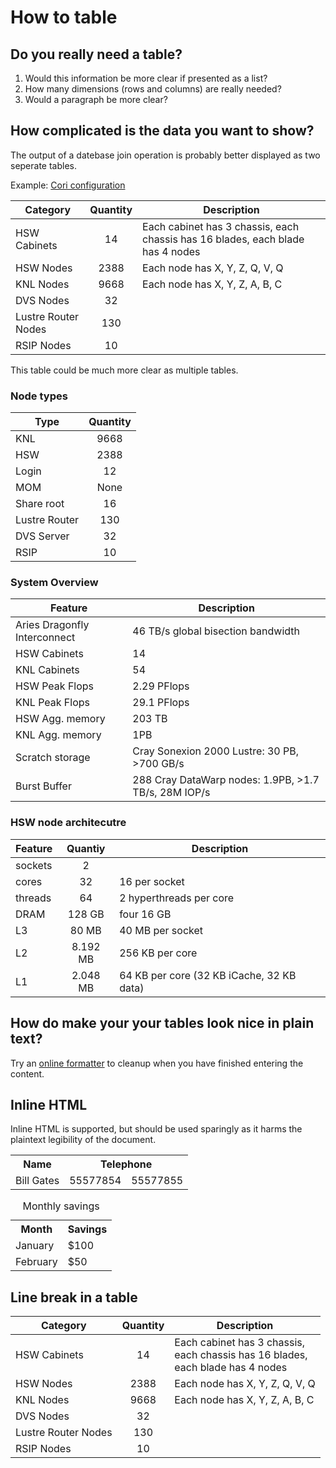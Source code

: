 # How to table

## Do you really need a table?

1. Would this information be more clear if presented as a list?
2. How many dimensions (rows and columns) are really needed?
3. Would a paragraph be more clear?

## How complicated is the data you want to show?

The output of a datebase join operation is probably better displayed
as two seperate tables.

Example:
[Cori configuration](https://www.nersc.gov/users/computational-systems/cori/configuration/)

| Category            | Quantity | Description                                                                    |
|---------------------|:--------:|--------------------------------------------------------------------------------|
| HSW Cabinets        | 14       | Each cabinet has 3 chassis, each chassis has 16 blades, each blade has 4 nodes |
| HSW Nodes           | 2388     | Each node has X, Y, Z, Q, V, Q                                                 |
| KNL Nodes           | 9668     | Each node has X, Y, Z, A, B, C                                                 |
| DVS Nodes           | 32       |                                                                                |
| Lustre Router Nodes | 130      |                                                                                |
| RSIP Nodes          | 10       |                                                                                |

This table could be much more clear as multiple tables.

### Node types
| Type          | Quantity |
|---------------|:--------:|
| KNL           | 9668     |
| HSW           | 2388     |
| Login         | 12       |
| MOM           | None     |
| Share root    | 16       |
| Lustre Router | 130      |
| DVS Server    | 32       |
| RSIP          | 10       |

### System Overview
| Feature                      | Description                                          |
|------------------------------|------------------------------------------------------|
| Aries Dragonfly Interconnect | 46 TB/s global bisection bandwidth                   |
| HSW Cabinets                 | 14                                                   |
| KNL Cabinets                 | 54                                                   |
| HSW Peak Flops               | 2.29 PFlops                                          |
| KNL Peak Flops               | 29.1 PFlops                                          |
| HSW Agg. memory              | 203 TB                                               |
| KNL Agg. memory              | 1PB                                                  |
| Scratch storage              | Cray Sonexion 2000 Lustre: 30 PB, >700 GB/s          |
| Burst Buffer                 | 288 Cray DataWarp nodes: 1.9PB, >1.7 TB/s, 28M IOP/s |

### HSW node architecutre
| Feature | Quantiy  | Description                               |
|---------|:--------:|-------------------------------------------|
| sockets | 2        |                                           |
| cores   | 32       | 16 per socket                             |
| threads | 64       | 2 hyperthreads per core                   |
| DRAM    | 128 GB   | four 16 GB                                |
| L3      | 80 MB    | 40 MB per socket                          |
| L2      | 8.192 MB | 256 KB per core                           |
| L1      | 2.048 MB | 64 KB per core (32 KB iCache, 32 KB data) |

## How do make your your tables look nice in plain text?

Try an [online formatter](http://markdowntable.com) to cleanup when
you have finished entering the content.

## Inline HTML

Inline HTML is supported, but should be used sparingly as it harms the
plaintext legibility of the document.

<table>
  <tr>
    <th>Name</th>
    <th colspan="2">Telephone</th>
  </tr>
  <tr>
    <td>Bill Gates</td>
    <td>55577854</td>
    <td>55577855</td>
  </tr>
</table>

<table>
  <caption>Monthly savings</caption>
  <tr>
    <th>Month</th>
    <th>Savings</th>
  </tr>
  <tr>
    <td>January</td>
    <td>$100</td>
  </tr>
  <tr>
    <td>February</td>
    <td>$50</td>
  </tr>
</table>

## Line break in a table

| Category            | Quantity | Description                                                                            |
|---------------------|:--------:|----------------------------------------------------------------------------------------|
| HSW Cabinets        | 14       | Each cabinet has 3 chassis, <br>each chassis has 16 blades, <br>each blade has 4 nodes |
| HSW Nodes           | 2388     | Each node has X, Y, Z, Q, V, Q                                                         |
| KNL Nodes           | 9668     | Each node has X, Y, Z, A, B, C                                                         |
| DVS Nodes           | 32       |                                                                                        |
| Lustre Router Nodes | 130      |                                                                                        |
| RSIP Nodes          | 10       |                                                                                        |
